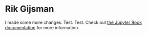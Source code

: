 # Rik Gijsman

I made some more changes.
Test.
Test.
Check out [the Jupyter Book documentation](https://jupyterbook.org) for more information.

```{tableofcontents}
```